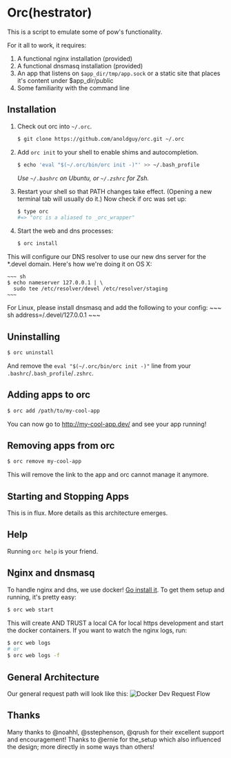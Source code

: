 # Orc(hestrator)

This is a script to emulate some of pow's functionality.

For it all to work, it requires:

1. A functional nginx installation (provided)
2. A functional dnsmasq installation (provided)
3. An app that listens on `$app_dir/tmp/app.sock` or a static site that places
it's content under $app_dir/public
4. Some familiarity with the command line

## Installation

1. Check out orc into `~/.orc`.

    ~~~ sh
    $ git clone https://github.com/anoldguy/orc.git ~/.orc
    ~~~

2. Add `orc init` to your shell to enable shims and autocompletion.

    ~~~ sh
    $ echo 'eval "$(~/.orc/bin/orc init -)"' >> ~/.bash_profile
    ~~~

    _Use `~/.bashrc` on Ubuntu, or `~/.zshrc` for Zsh._

3. Restart your shell so that PATH changes take effect. (Opening a new
   terminal tab will usually do it.) Now check if orc was set up:

    ~~~ sh
    $ type orc
    #=> "orc is a aliased to _orc_wrapper"
    ~~~
4. Start the web and dns processes:

    ~~~ sh
    $ orc install
    ~~~
This will configure our DNS resolver to use our new dns server for the *.devel domain.
   Here's how we're doing it on OS X:

    ~~~ sh
    $ echo nameserver 127.0.0.1 | \
      sudo tee /etc/resolver/devel /etc/resolver/staging
    ~~~
For Linux, please install dnsmasq and add the following to your config:
    ~~~ sh
    address=/.devel/127.0.0.1
    ~~~

## Uninstalling

~~~ sh
$ orc uninstall
~~~

And remove the `eval "$(~/.orc/bin/orc init -)"` line from your `.bashrc`/`.bash_profile`/`.zshrc`.

## Adding apps to orc

~~~ sh
$ orc add /path/to/my-cool-app
~~~

You can now go to http://my-cool-app.dev/ and see your app running!

## Removing apps from orc

~~~ sh
$ orc remove my-cool-app
~~~
This will remove the link to the app and orc cannot manage it anymore.

## Starting and Stopping Apps
This is in flux. More details as this architecture emerges.

## Help
Running `orc help` is your friend.

## Nginx and dnsmasq

To handle nginx and dns, we use docker!  [Go install it](https://www.docker.com/products/overview#/install_the_platform).  To get them setup and running, it's pretty easy:
~~~ sh
$ orc web start
~~~
This will create AND TRUST a local CA for local https development and start the
docker containers.  If you want to watch the nginx logs, run:

~~~ sh
$ orc web logs
# or
$ orc web logs -f
~~~

## General Architecture

Our general request path will look like this:
![Docker Dev Request Flow](https://cdn.rawgit.com/anoldguy/orc/master/share/orc/nginx/images/local-docker-dev-request-flow.svg)


## Thanks
Many thanks to @noahhl, @sstephenson, @qrush for their excellent support
and encouragement!  Thanks to @ernie for the_setup which also influenced the
design; more directly in some ways than others!
